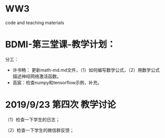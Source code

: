 # WW3 
code and teaching materials 

# BDMI-第三堂课-教学计划：

分工：

- 许书畅： 更新math-md.md文件，（1）如何编写数学公式，（2）用数学公式描述神经网络激活函数。
- 高宸：检查numpy和tensorflow示例，补充。


# 2019/9/23 第四次 教学讨论

（1）检查一下学生的日志；

（2）检查一下学生的微信群反馈；



